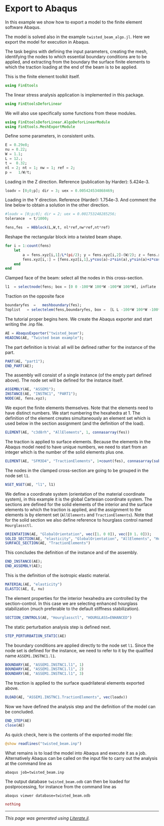 # Export  to Abaqus

In this example  we show how to export a model  to the finite element software Abaqus.

The model is solved also in the example `twisted_beam_algo.jl`.  Here we export the model for execution in Abaqus.

The task begins with defining the input parameters, creating the mesh, identifying the nodes  to which essential boundary conditions are to be applied,  and extracting from the boundary the surface finite elements to which the traction loading at the end of the beam is to be applied.

This is the finite element toolkit itself.

```julia
using FinEtools
```

The linear stress analysis application is implemented in this package.

```julia
using FinEtoolsDeforLinear
```

We will also use specifically some functions from these modules.

```julia
using FinEtoolsDeforLinear.AlgoDeforLinearModule
using FinEtools.MeshExportModule
```

Define some parameters, in consistent units.

```julia
E = 0.29e8;
nu = 0.22;
W = 1.1;
L = 12.;
t =  0.32;
nl = 2; nt = 1; nw = 1; ref = 2;
p =   1/W/t;
```

 Loading in the Z direction. Reference (publication by Harder): 5.424e-3.

```julia
loadv = [0;0;p]; dir = 3; uex = 0.005424534868469;
```

  Loading in the Y direction. Reference (Harder): 1.754e-3. And comment the line below to obtain a solution in the other direction.

```julia
#loadv = [0;p;0]; dir = 2; uex = 0.001753248285256;
tolerance  = t/1000;

fens,fes  = H8block(L,W,t, nl*ref,nw*ref,nt*ref)
```

Reshape the rectangular block into a twisted beam shape.

```julia
for i = 1:count(fens)
    let
        a = fens.xyz[i,1]/L*(pi/2); y = fens.xyz[i,2]-(W/2); z = fens.xyz[i,3]-(t/2);
        fens.xyz[i,:] = [fens.xyz[i,1],y*cos(a)-z*sin(a),y*sin(a)+z*cos(a)];
    end
end
```

Clamped face of the beam: select all the nodes in this cross-section.

```julia
l1  = selectnode(fens; box = [0 0 -100*W 100*W -100*W 100*W], inflate  =  tolerance)
```

Traction on the opposite face

```julia
boundaryfes  =   meshboundary(fes);
Toplist   = selectelem(fens,boundaryfes, box =  [L L -100*W 100*W -100*W 100*W], inflate =   tolerance);
```

The tutorial proper begins here. We create the Abaqus exporter and start writing the .inp file.

```julia
AE = AbaqusExporter("twisted_beam");
HEADING(AE, "Twisted beam example");
```

The  part definition is trivial: all will be defined rather for the instance of the part.

```julia
PART(AE, "part1");
END_PART(AE);
```

The assembly will consist  of a single instance (of the empty part defined above).  The node set will be defined for the instance itself.

```julia
ASSEMBLY(AE, "ASSEM1");
INSTANCE(AE, "INSTNC1", "PART1");
NODE(AE, fens.xyz);
```

We export the finite elements themselves.  Note that the elements  need to have  distinct numbers.  We start numbering the hexahedra at 1. The definition of the element creates simultaneously an element set  which is used below in the section assignment (and the definition of the load).

```julia
ELEMENT(AE, "c3d8rh", "AllElements", 1, connasarray(fes))
```

The traction is applied to surface elements.  Because the elements in the Abaqus model need to have unique numbers, we need to start from an integer  which is  the number of the solid elements plus one.

```julia
ELEMENT(AE, "SFM3D4", "TractionElements", 1+count(fes), connasarray(subset(boundaryfes,Toplist)))
```

The nodes in the clamped cross-section are going to be grouped in the node set `l1`.

```julia
NSET_NSET(AE, "l1", l1)
```

We define a coordinate system  (orientation of the material  coordinate system), in this example it is the global Cartesian coordinate system. The sections are defined for the solid elements of the interior and the surface elements to which the traction is applied, and the assignment to the  elements is by element set (`AllElements` and `TractionElements`). Note that for the solid section we also define reference  to hourglass control named `Hourglassctl`.

```julia
ORIENTATION(AE, "GlobalOrientation", vec([1. 0 0]), vec([0 1. 0]));
SOLID_SECTION(AE, "elasticity", "GlobalOrientation", "AllElements", "Hourglassctl");
SURFACE_SECTION(AE, "TractionElements")
```

This concludes the definition  of the instance  and of the assembly.

```julia
END_INSTANCE(AE);
END_ASSEMBLY(AE);
```

This is the definition of the isotropic elastic material.

```julia
MATERIAL(AE, "elasticity")
ELASTIC(AE, E, nu)
```

The element properties for the interior hexahedra are controlled by the section-control.  In this case we are selecting enhanced hourglass stabilization (much preferable to the default  stiffness stabilization).

```julia
SECTION_CONTROLS(AE, "Hourglassctl", "HOURGLASS=ENHANCED")
```

The static perturbation  analysis step is defined  next.

```julia
STEP_PERTURBATION_STATIC(AE)
```

The boundary conditions are applied directly to the node set `l1`.   Since the node set is defined for the instance, we need to refer to it by the qualified name `ASSEM1.INSTNC1.l1`.

```julia
BOUNDARY(AE, "ASSEM1.INSTNC1.l1", 1)
BOUNDARY(AE, "ASSEM1.INSTNC1.l1", 2)
BOUNDARY(AE, "ASSEM1.INSTNC1.l1", 3)
```

The traction is applied to the surface  quadrilateral elements exported above.

```julia
DLOAD(AE, "ASSEM1.INSTNC1.TractionElements", vec(loadv))
```

Now we have defined  the analysis step and the definition of the model can be concluded.

```julia
END_STEP(AE)
close(AE)
```

As quick check, here is the contents of the  exported model file:

```julia
@show readlines("twisted_beam.inp")
```

What remains is to load the model into Abaqus and execute it as a job.  Alternatively Abaqus can be called on the input file to carry out the analysis at the command line as
```
abaqus job=twisted_beam.inp
```
The output database `twisted_beam.odb` can then be loaded for postprocessing, for instance from the command line as
```
abaqus viewer database=twisted_beam.odb
```

```julia
nothing
```

---

*This page was generated using [Literate.jl](https://github.com/fredrikekre/Literate.jl).*

